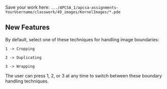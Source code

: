 Save your work here: `.../APCSA_1/apcsa-assignments-YourUsername/classwork/49_images/KernelImages/*.pde`

## New Features

By default, select one of these techniques for handling image boundaries:

    1 -> Cropping

    2 -> Duplicating

    3 -> Wrapping

The user can press 1, 2, or 3 at any time to switch between these boundary handling techniques.
